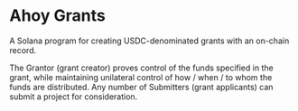 # Ahoy Grants

A Solana program for creating USDC-denominated grants with an on-chain record. 

The Grantor (grant creator) proves control of the funds specified in the grant, while maintaining unilateral control of how / when / to whom the funds are distributed. Any number of Submitters (grant applicants) can submit a project for consideration. 
